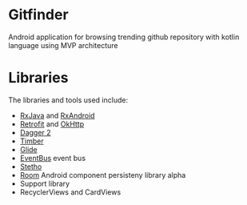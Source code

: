 # Gitfinder

Android application for browsing trending github repository with kotlin language using MVP architecture

# Libraries

The libraries and tools used include:
* [RxJava](https://github.com/ReactiveX/RxJava) and [RxAndroid](https://github.com/ReactiveX/RxAndroid)
* [Retrofit](http://square.github.io/retrofit/) and [OkHttp](https://github.com/square/okhttp)
* [Dagger 2](http://google.github.io/dagger/)
* [Timber](https://github.com/JakeWharton/timber)
* [Glide](https://github.com/bumptech/glide)
* [EventBus](https://github.com/greenrobot/EventBus) event bus
* [Stetho](http://facebook.github.io/stetho/)
* [Room](https://developer.android.com/topic/libraries/architecture/room.html) Android component persisteny library alpha
* Support library
* RecyclerViews and CardViews
